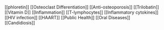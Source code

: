 [[phloretin]]
[[Osteoclast Differentiation]]
[[Anti-osteoporosis]]
[[Trilobatin]]
[[Vitamin D]]
[[Inflammation]]
[[T-lymphocytes]]
[[Inflammatory cytokines]]
[[HIV infection]]
[[HAART]]
[[Public Health]]
[[Oral Diseases]]
[[Candidiosis]]
